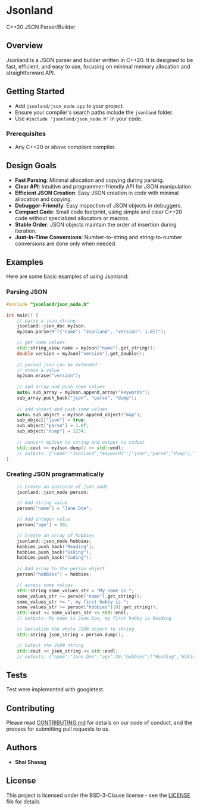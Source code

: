 # Jsonland

C++20 JSON Parser/Builder

## Overview
Jsonland is a JSON parser and builder written in C++20. It is designed to be fast, efficient, and easy to use, focusing on minimal memory allocation and straightforward API.

## Getting Started
- Add `jsonland/json_node.cpp` to your project.
- Ensure your compiler's search paths include the `jsonland` folder.
- Use `#include "jsonland/json_node.h"` in your code.

### Prerequisites
- Any C++20 or above compliant compiler.

## Design Goals
- **Fast Parsing**: Minimal allocation and copying during parsing.
- **Clear API**: Intuitive and programmer-friendly API for JSON manipulation.
- **Efficient JSON Creation**: Easy JSON creation in code with minimal allocation and copying.
- **Debugger-Friendly**: Easy inspection of JSON objects in debuggers.
- **Compact Code**: Small code footprint, using simple and clear C++20 code without specialized allocators or macros.
- **Stable Order**: JSON objects maintain the order of insertion during iteration.
- **Just-In-Time Conversions**: Number-to-string and string-to-number conversions are done only when needed.

## Examples
Here are some basic examples of using Jsonland:

### Parsing JSON
```cpp
#include "jsonland/json_node.h"

int main() {
    // parse a json string
    jsonland::json_doc myJson;
    myJson.parse(R"({"name": "Jsonland", "version": 1.0})");

    // get some values
    std::string_view name = myJson["name"].get_string();
    double version = myJson["version"].get_double();
    
    // parsed json can be extended:
    // erase a value
    myJson.erase("version");
    
    // add array and push some values
    auto& sub_array = myJson.append_array("keywords");
    sub_array.push_back("json", "parse", "dump");
    
    // add object and push some values
    auto& sub_object = myJson.append_object("map");
    sub_object["json"] = true;
    sub_object["parse"] = 1.0f;
    sub_object["dump"] = 1234;
    
    // convert myJson to string and output to stdout
    std::cout << myJson.dump() << std::endl;
    // outputs: {"name":"Jsonland","keywords":["json","parse","dump"],"map":{"json":true,"parse":1.0,"dump":1234}}
}
```

### Creating JSON programmatically

```cpp
    // Create an instance of json_node
    jsonland::json_node person;

    // Add string value
    person["name"] = "Jane Doe";

    // Add integer value
    person["age"] = 30;

    // Create an array of hobbies
    jsonland::json_node hobbies;
    hobbies.push_back("Reading");
    hobbies.push_back("Hiking");
    hobbies.push_back("Coding");
    
    // Add array to the person object
    person["hobbies"] = hobbies;

    // access some values
    std::string some_values_str = "My name is ";
    some_values_str += person["name"].get_string();
    some_values_str += ", my first hobby is ";
    some_values_str += person["hobbies"][0].get_string();
    std::cout << some_values_str << std::endl;
    // outputs: My name is Jane Doe, my first hobby is Reading

    // Serialize the whole JSON object to string
    std::string json_string = person.dump();

    // Output the JSON string
    std::cout << json_string << std::endl;
    // outputs: {"name":"Jane Doe","age":30,"hobbies":["Reading","Hiking","Coding"]}
```

## Tests

Test were implemented with googletest.


## Contributing

Please read [CONTRIBUTING.md](https://gist.github.com/PurpleBooth/b24679402957c63ec426) for details on our code of conduct, and the process for submitting pull requests to us.

## Authors

* **Shai Shasag**

## License

This project is licensed under the BSD-3-Clause license - see the [LICENSE](LICENSE) file for details

